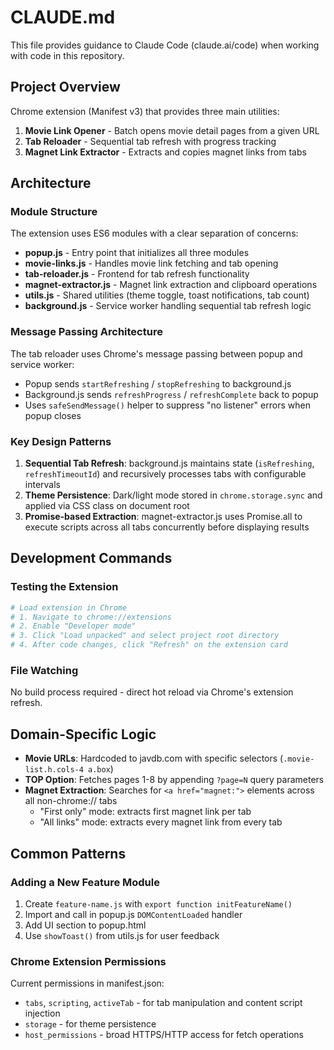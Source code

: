 # CLAUDE.md

This file provides guidance to Claude Code (claude.ai/code) when working with code in this repository.

## Project Overview

Chrome extension (Manifest v3) that provides three main utilities:
1. **Movie Link Opener** - Batch opens movie detail pages from a given URL
2. **Tab Reloader** - Sequential tab refresh with progress tracking
3. **Magnet Link Extractor** - Extracts and copies magnet links from tabs

## Architecture

### Module Structure

The extension uses ES6 modules with a clear separation of concerns:

- **popup.js** - Entry point that initializes all three modules
- **movie-links.js** - Handles movie link fetching and tab opening
- **tab-reloader.js** - Frontend for tab refresh functionality
- **magnet-extractor.js** - Magnet link extraction and clipboard operations
- **utils.js** - Shared utilities (theme toggle, toast notifications, tab count)
- **background.js** - Service worker handling sequential tab refresh logic

### Message Passing Architecture

The tab reloader uses Chrome's message passing between popup and service worker:
- Popup sends `startRefreshing` / `stopRefreshing` to background.js
- Background.js sends `refreshProgress` / `refreshComplete` back to popup
- Uses `safeSendMessage()` helper to suppress "no listener" errors when popup closes

### Key Design Patterns

1. **Sequential Tab Refresh**: background.js maintains state (`isRefreshing`, `refreshTimeoutId`) and recursively processes tabs with configurable intervals
2. **Theme Persistence**: Dark/light mode stored in `chrome.storage.sync` and applied via CSS class on document root
3. **Promise-based Extraction**: magnet-extractor.js uses Promise.all to execute scripts across all tabs concurrently before displaying results

## Development Commands

### Testing the Extension

```bash
# Load extension in Chrome
# 1. Navigate to chrome://extensions
# 2. Enable "Developer mode"
# 3. Click "Load unpacked" and select project root directory
# 4. After code changes, click "Refresh" on the extension card
```

### File Watching

No build process required - direct hot reload via Chrome's extension refresh.

## Domain-Specific Logic

- **Movie URLs**: Hardcoded to javdb.com with specific selectors (`.movie-list.h.cols-4 a.box`)
- **TOP Option**: Fetches pages 1-8 by appending `?page=N` query parameters
- **Magnet Extraction**: Searches for `<a href="magnet:">` elements across all non-chrome:// tabs
  - "First only" mode: extracts first magnet link per tab
  - "All links" mode: extracts every magnet link from every tab

## Common Patterns

### Adding a New Feature Module

1. Create `feature-name.js` with `export function initFeatureName()`
2. Import and call in popup.js `DOMContentLoaded` handler
3. Add UI section to popup.html
4. Use `showToast()` from utils.js for user feedback

### Chrome Extension Permissions

Current permissions in manifest.json:
- `tabs`, `scripting`, `activeTab` - for tab manipulation and content script injection
- `storage` - for theme persistence
- `host_permissions` - broad HTTPS/HTTP access for fetch operations
